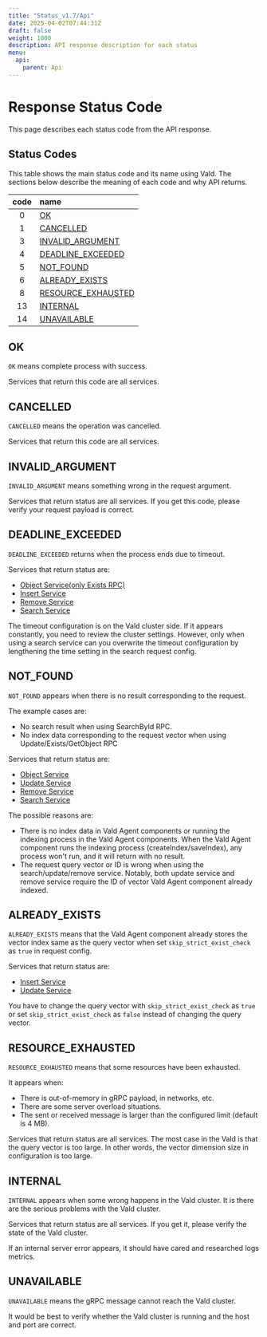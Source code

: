 ```yaml
---
title: "Status_v1.7/Api"
date: 2025-04-02T07:44:31Z
draft: false
weight: 1000
description: API response description for each status
menu:
  api:
    parent: Api
---
```


# Response Status Code

This page describes each status code from the API response.

## Status Codes

This table shows the main status code and its name using Vald.
The sections below describe the meaning of each code and why API returns.

| code | name                                      |
| :--: | :---------------------------------------- |
|  0   | [OK](#OK)                                 |
|  1   | [CANCELLED](#CANCELLED)                   |
|  3   | [INVALID_ARGUMENT](#INVALID_ARGUMENT)     |
|  4   | [DEADLINE_EXCEEDED](#DEADLINE_EXCEEDED)   |
|  5   | [NOT_FOUND](#NOT_FOUND)                   |
|  6   | [ALREADY_EXISTS](#ALREADY_EXISTS)         |
|  8   | [RESOURCE_EXHAUSTED](#RESOURCE_EXHAUSTED) |
|  13  | [INTERNAL](#INTERNAL)                     |
|  14  | [UNAVAILABLE](#UNAVAILABLE)               |

## OK

`OK` means complete process with success.

Services that return this code are all services.

## CANCELLED

`CANCELLED` means the operation was cancelled.

Services that return this code are all services.

## INVALID_ARGUMENT

`INVALID_ARGUMENT` means something wrong in the request argument.

Services that return status are all services.
If you get this code, please verify your request payload is correct.

## DEADLINE_EXCEEDED

`DEADLINE_EXCEEDED` returns when the process ends due to timeout.

Services that return status are:

- [Object Service(only Exists RPC)](/docs/v1.7/api/object#Exists-RPC)
- [Insert Service](/docs/v1.7/api/insert)
- [Remove Service](/docs/v1.7/api/insert)
- [Search Service](/docs/v1.7/api/search)

The timeout configuration is on the Vald cluster side.
If it appears constantly, you need to review the cluster settings.
However, only when using a search service can you overwrite the timeout configuration by lengthening the time setting in the search request config.

## NOT_FOUND

`NOT_FOUND` appears when there is no result corresponding to the request.

The example cases are:

- No search result when using SearchById RPC.
- No index data corresponding to the request vector when using Update/Exists/GetObject RPC

Services that return status are:

- [Object Service](/docs/v1.7/api/object)
- [Update Service](/docs/v1.7/api/update)
- [Remove Service](/docs/v1.7/api/insert)
- [Search Service](/docs/v1.7/api/search)

The possible reasons are:

- There is no index data in Vald Agent components or running the indexing process in the Vald Agent components.
  When the Vald Agent component runs the indexing process (createIndex/saveIndex), any process won't run, and it will return with no result.
- The request query vector or ID is wrong when using the search/update/remove service.
  Notably, both update service and remove service require the ID of vector Vald Agent component already indexed.

## ALREADY_EXISTS

`ALREADY_EXISTS` means that the Vald Agent component already stores the vector index same as the query vector when set `skip_strict_exist_check` as `true` in request config.

Services that return status are:

- [Insert Service](/docs/v1.7/api/insert)
- [Update Service](/docs/v1.7/api/update)

You have to change the query vector with `skip_strict_exist_check` as `true` or set `skip_strict_exist_check` as `false` instead of changing the query vector.

## RESOURCE_EXHAUSTED

`RESOURCE_EXHAUSTED` means that some resources have been exhausted.

It appears when:

- There is out-of-memory in gRPC payload, in networks, etc.
- There are some server overload situations.
- The sent or received message is larger than the configured limit (default is 4 MB).

Services that return status are all services.
The most case in the Vald is that the query vector is too large.
In other words, the vector dimension size in configuration is too large.

## INTERNAL

`INTERNAL` appears when some wrong happens in the Vald cluster.
It is there are the serious problems with the Vald cluster.

Services that return status are all services.
If you get it, please verify the state of the Vald cluster.

<div class="warning">
If an internal server error appears, it should have cared and researched logs metrics.
</div>

## UNAVAILABLE

`UNAVAILABLE` means the gRPC message cannot reach the Vald cluster.

It would be best to verify whether the Vald cluster is running and the host and port are correct.
